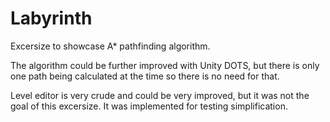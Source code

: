 # Labyrinth

Excersize to showcase A* pathfinding algorithm. 

The algorithm could be further improved with Unity DOTS, but there is only one path being calculated at the time so there is no need for that.

Level editor is very crude and could be very improved, but it was not the goal of this excersize. It was implemented for testing simplification.